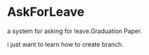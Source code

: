# AskForLeave
a system for asking for leave.Graduation Paper.

i just want to learn how to create branch.
